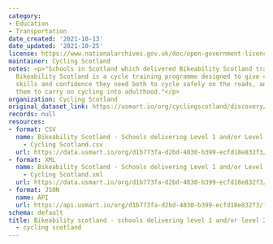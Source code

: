 ```yaml
---
category:
- Education
- Transportation
date_created: '2021-10-13'
date_updated: '2021-10-25'
license: https://www.nationalarchives.gov.uk/doc/open-government-licence/version/3/
maintainer: Cycling Scotland
notes: <p>"Schools in Scotland which delivered Bikeability Scotland training in 2020/21.
  Bikeability Scotland is a cycle training programme designed to give children the
  skills and confidence they need both to cycle safely on the roads, and to encourage
  them to carry on cycling into adulthood."</p>
organization: Cycling Scotland
original_dataset_link: https://usmart.io/org/cyclingscotland/discovery/discovery-view-detail/abd9a110-9d4d-4b06-82e1-b3b6d1b3090f
records: null
resources:
- format: CSV
  name: Bikeability Scotland - Schools delivering Level 1 and/or Level 2 - 2020/21
    - Cycling Scotland.csv
  url: https://data.usmart.io/org/d1b773fa-d2bd-4830-b399-ecfd18e832f3/resource?resourceGUID=6d992d88-2f2e-4ade-ac6e-b456561aff56
- format: XML
  name: Bikeability Scotland - Schools delivering Level 1 and/or Level 2 - 2020/21
    - Cycling Scotland.xml
  url: https://data.usmart.io/org/d1b773fa-d2bd-4830-b399-ecfd18e832f3/resource?resourceGUID=7685f4d0-4919-4610-86b4-9ac457171e51
- format: JSON
  name: API
  url: https://api.usmart.io/org/d1b773fa-d2bd-4830-b399-ecfd18e832f3/f2345a0f-7653-4fda-85c7-7d5816d01376/1/urql
schema: default
title: Bikeability scotland - schools delivering level 1 and/or level 2 - 2020/21
  - cycling scotland
---
```

